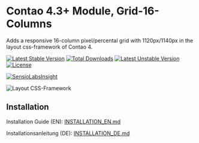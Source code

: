 # Contao 4.3+ Module, Grid-16-Columns

Adds a responsive 16-column pixel/percental grid with 1120px/1140px
in the layout css-framework of Contao 4.

[![Latest Stable Version](https://poser.pugx.org/bugbuster/contao-grid_16-bundle/v/stable.svg)](https://packagist.org/packages/bugbuster/contao-grid_16-bundle) [![Total Downloads](https://poser.pugx.org/bugbuster/contao-grid_16-bundle/downloads.svg)](https://packagist.org/packages/bugbuster/contao-grid_16-bundle) [![Latest Unstable Version](https://poser.pugx.org/bugbuster/contao-grid_16-bundle/v/unstable.svg)](https://packagist.org/packages/bugbuster/contao-grid_16-bundle) [![License](https://poser.pugx.org/bugbuster/contao-grid_16-bundle/license.svg)](https://packagist.org/packages/bugbuster/contao-grid_16-bundle)

[![SensioLabsInsight](https://insight.sensiolabs.com/projects/6c0a602a-ae9a-4233-b8b1-e72ca187736e/small.png)](https://insight.sensiolabs.com/projects/6c0a602a-ae9a-4233-b8b1-e72ca187736e)

![Layout CSS-Framework](https://raw.github.com/BugBuster1701/contao-grid_16-bundle/master/src/Resources/contao/wiki/layout-css-framework.jpg)



## Installation

Installation Guide (EN): [INSTALLATION_EN.md](INSTALLATION_EN.md)

Installationsanleitung (DE): [INSTALLATION_DE.md](INSTALLATION_DE.md)



<!--
## remove alte develop4 version
vi app/AppKernel.php -> Zeile löschen:
   new ContaoModuleBundle('grid_16_columns', $this->getRootDir()),
composer remove bugbuster/contao_grid_16_columns

-->
